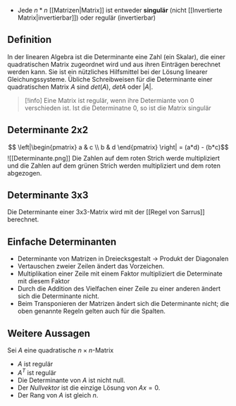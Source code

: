 - Jede $n*n$ [[Matrizen|Matrix]] ist entweder **singulär** (nicht [[Invertierte Matrix|invertierbar]]) oder regulär (invertierbar)

## Definition
In der linearen Algebra ist die Determinante eine Zahl (ein Skalar), die einer quadratischen Matrix zugeordnet wird und aus ihren Einträgen berechnet werden kann. Sie ist ein nützliches Hilfsmittel bei der Lösung linearer Gleichungssysteme. Übliche Schreibweisen für die Determinante einer quadratischen Matrix $A$ sind $det(A)$, $detA$ oder $|A|$.

>[!info]
>Eine Matrix ist regulär, wenn ihre Determiante von 0 verschieden ist.
>Ist die Determinatne 0, so ist die Matrix singulär


## Determinante 2x2
$$ \left|\begin{pmatrix}
a & c \\
b & d
\end{pmatrix} \right| = (a*d) - (b*c)$$
![[Determinante.png]]
Die Zahlen auf dem roten Strich werde multipliziert und die Zahlen auf dem grünen Strich werden multipliziert und dem roten abgezogen.

## Determinante 3x3
Die Determinante einer 3x3-Matrix wird mit der [[Regel von Sarrus]] berechnet.


## Einfache Determinanten
* Determinante von Matrizen in Dreiecksgestalt -> Produkt der Diagonalen
* Vertauschen zweier Zeilen ändert das Vorzeichen.
* Multiplikation einer Zeile mit einem Faktor multipliziert die Determinate mit diesem Faktor
* Durch die Addition des Vielfachen einer Zeile zu einer anderen ändert sich die Determinante nicht.
* Beim Transponieren der Matrizen ändert sich die Determinante nicht; die oben genannte Regeln gelten auch für die Spalten.

## Weitere Aussagen
Sei $A$ eine quadratische $n \times n$-Matrix
* $A$ ist regulär
* $A^T$ ist regulär
* Die Determinante von $A$ ist nicht null.
* Der *Nullvektor* ist die einzige Lösung von $Ax=0$.
* Der Rang von $A$ ist gleich $n$.
